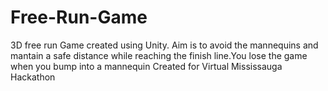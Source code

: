 # Free-Run-Game
3D free run Game created using Unity. Aim is to avoid the mannequins and mantain a safe distance while reaching the finish line.You lose the game when you bump into a mannequin 
Created for Virtual Mississauga Hackathon
